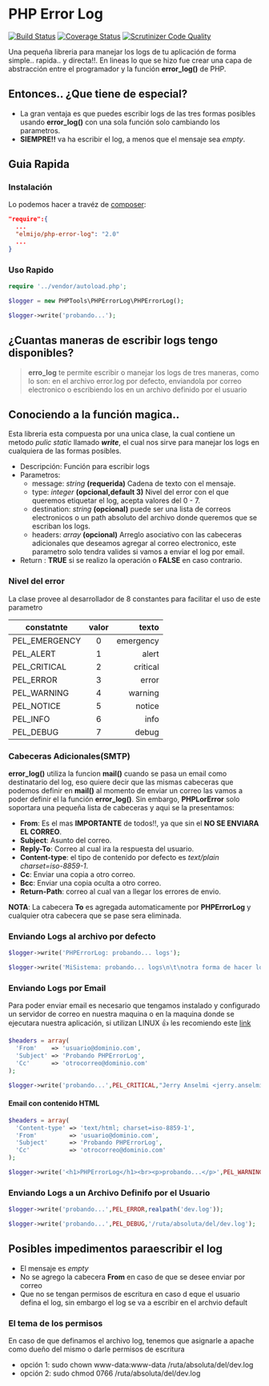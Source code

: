 PHP Error Log
=============

[![Build Status](https://travis-ci.org/ElMijo/php-error-log.svg)](https://travis-ci.org/ElMijo/php-error-log) [![Coverage Status](https://coveralls.io/repos/ElMijo/php-error-log/badge.svg)](https://coveralls.io/r/ElMijo/php-error-log) [![Scrutinizer Code Quality](https://scrutinizer-ci.com/g/ElMijo/php-error-log/badges/quality-score.png?b=master)](https://scrutinizer-ci.com/g/ElMijo/php-error-log/?branch=master)

Una pequeña libreria para manejar los logs de tu aplicación de forma simple.. rapida.. y directa!!. En lineas lo que se hizo fue crear una capa de abstracción entre el programador y la función **error_log()** de PHP.

## Entonces.. ¿Que tiene de especial?

* La gran ventaja es que puedes escribir logs de las tres formas posibles usando **error_log()** con una sola función solo cambiando los parametros.
* **SIEMPRE!!** va ha escribir el log, a menos que el mensaje sea *empty*.

## Guia Rapida

### Instalación
Lo podemos hacer a travéz de [composer](https://getcomposer.org/doc/00-intro.md):
```json
"require":{
  ...
  "elmijo/php-error-log": "2.0"
  ...
}
```
### Uso Rapido
```php
require '../vendor/autoload.php';

$logger = new PHPTools\PHPErrorLog\PHPErrorLog();

$logger->write('probando...');

```

## ¿Cuantas maneras de escribir logs tengo disponibles?

> **erro_log** te permite escribir o manejar los logs de tres maneras, como lo son: en el archivo error.log por defecto, enviandola por correo electronico o escribiendo los en un archivo definido por el usuario

## Conociendo a la función magica..

Esta libreria esta compuesta por una unica clase, la cual contiene un metodo *pulic static* llamado ***write***, el cual nos sirve para manejar los logs en cualquiera de las formas posibles.

* Descripción: Función para escribir logs
* Parametros:
  * message: *string* **(requerida)** Cadena de texto con el mensaje.
  * type: *integer* **(opcional,default 3)** Nivel del error con el que queremos etiquetar el log, acepta valores del 0 - 7.
  * destination: *string* **(opcional)** puede ser una lista de correos electronicos o un path absoluto del archivo donde queremos que se escriban los logs.
  * headers: *array* **(opcional)** Arreglo asociativo con las cabeceras adicionales que deseamos agregar al correo electronico, este parametro solo tendra valides si vamos a enviar el log por email.
* Return : **TRUE** si se realizo la operación o **FALSE** en caso contrario.

### Nivel del error

La clase provee al desarrollador de 8 constantes para facilitar el uso de este parametro

| constatnte    | valor | texto     |
| ------------- |:-----:| ---------:|
| PEL_EMERGENCY | 0     | emergency |
| PEL_ALERT     | 1     | alert     |
| PEL_CRITICAL  | 2     | critical  |
| PEL_ERROR     | 3     | error     |
| PEL_WARNING   | 4     | warning   |
| PEL_NOTICE    | 5     | notice    |
| PEL_INFO      | 6     | info      |
| PEL_DEBUG     | 7     | debug     |


### Cabeceras Adicionales(SMTP)

**error_log()** utiliza la funcion **mail()** cuando se pasa un email como destinatario del log, eso quiere decir que las mismas cabeceras que podemos definir en **mail()** al momento de enviar un correo las vamos a poder definir el la función **error_log()**. Sin embargo, **PHPLorError** solo soportara una pequeña lista de cabeceras y aqui se la presentamos:

* **From**: Es el mas **IMPORTANTE** de todos!!, ya que sin el **NO SE ENVIARA EL CORREO**.
* **Subject**: Asunto del correo.
* **Reply-To**: Correo al cual ira la respuesta del usuario.
* **Content-type**: el tipo de contenido por defecto es *text/plain charset=iso-8859-1*.
* **Cc**: Enviar una copia a otro correo.
* **Bcc**: Enviar una copia oculta a otro correo.
* **Return-Path**: correo al cual van a llegar los errores de envio.

**NOTA**: La cabecera **To** es agregada automaticamente por **PHPErrorLog** y cualquier otra cabecera que se pase sera eliminada.

### Enviando Logs al archivo por defecto
```php
$logger->write('PHPErrorLog: probando... logs');

$logger->write('MiSistema: probando... logs\n\t\notra forma de hacer logs');
```

### Enviando Logs por Email

Para poder enviar email es necesario que tengamos instalado y configurado un servidor de correo en nuestra maquina o en la maquina donde se ejecutara nuestra aplicación, si utilizan LINUX :+1: les recomiendo este [link](https://github.com/ElMijo/php-error-log/edit/master/README.md)

```php
$headers = array(
  'From'    => 'usuario@dominio.com',
  'Subject' => 'Probando PHPErrorLog',
  'Cc'      => 'otrocorreo@dominio.com'
);

$logger->write('probando...',PEL_CRITICAL,"Jerry Anselmi <jerry.anselmi@gmail.com>,Pedro Perez <pperez@dominio.com>,fulano@dominio.com",$headers);
```
#### Email con contenido HTML
```php
$headers = array(
  'Content-type' => 'text/html; charset=iso-8859-1',
  'From'         => 'usuario@dominio.com',
  'Subject'      => 'Probando PHPErrorLog',
  'Cc'           => 'otrocorreo@dominio.com'
);

$logger->write('<h1>PHPErrorLog</h1><br><p>probando...</p>',PEL_WARNING,"Jerry Anselmi <jerry.anselmi@gmail.com>,Pedro Perez <pperez@dominio.com>,fulano@dominio.com",$headers);
```

### Enviando Logs a un Archivo Definifo por el Usuario
```php
$logger->write('probando...',PEL_ERROR,realpath('dev.log'));
```
```php
$logger->write('probando...',PEL_DEBUG,'/ruta/absoluta/del/dev.log');
```

## Posibles impedimentos paraescribir el log

* El mensaje es *empty*
* No se agrego la cabecera **From** en caso de que se desee enviar por correo
* Que no se tengan permisos de escritura en caso d eque el usuario defina el log, sin embargo el log se va a escribir en el archvio default

### El tema de los permisos

En caso de que definamos el archivo log, tenemos que asignarle a apache como dueño del mismo o darle permisos de escritura

* opción 1: sudo chown www-data:www-data /ruta/absoluta/del/dev.log
* opción 2: sudo chmod 0766 /ruta/absoluta/del/dev.log

